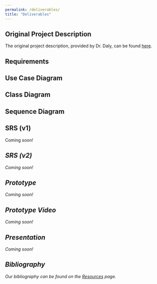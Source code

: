 ```yaml
---
permalink: /deliverables/
title: "Deliverables"
---
```


## Original Project Description

The original project description, provided by Dr. Daly, can be found <a href="/assets/deliverables/project-description.pdf">here</a>.

## Requirements

## Use Case Diagram

## Class Diagram

## Sequence Diagram

## SRS (v1)

Coming soon! <i class='fas fa-fw fa-wrench' />

## SRS (v2)

Coming soon! <i class='fas fa-fw fa-wrench' />

## Prototype

Coming soon! <i class='fas fa-fw fa-wrench' />

## Prototype Video

Coming soon! <i class='fas fa-fw fa-wrench' />

## Presentation

Coming soon! <i class='fas fa-fw fa-wrench' />

## Bibliography

Our bibliography can be found on the <a href="/resources">Resources</a> page.
